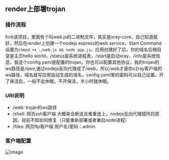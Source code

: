 ## render上部署trojan
### 操作流程
fork该项目，里面有个叫web.js的二进制文件，其实是xray-core，自己知道就好，然后在render上创建一个nodejs express的web  service，Start Command设置为```chmod +x ./web.js && node app.js```。应用创建好了后，你的域名后根目录是主页hello world，/status是系统进程表，/start是启动xray，/info是系统信息。我这个config.yaml是配置的trojan，你也可以配置其他协议，我的trojan的ws路径是/qwe,通过nodejs反向代理成了/web，所以/web才是你v2ray客户端的ws路径，域名就写应用自动生成的域名，config.yaml里的密码可以自己设置。开了保活后，一般不会休眠。不开保活，半小时就休眠。

### URI说明
- /web: trojan的ws路径
- /shell: 网页ssh客户端  大概率会断连且难重连上，nodejs反向代理插件的原因，目前不知如何修复（只能重新部署或者重启node进程）
- /files: 网页ftp客户端  用户名/密码：admin
### 客户端配置

![image](https://file.eeea.ga/view.php/b6a1266c490122db62b7f1841c9ba6cf.jpg)
